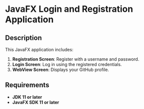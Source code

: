 # JavaFX Login and Registration Application

## Description

This JavaFX application includes:
1. **Registration Screen**: Register with a username and password.
2. **Login Screen**: Log in using the registered credentials.
3. **WebView Screen**: Displays your GitHub profile.

## Requirements

- **JDK 11 or later**
- **JavaFX SDK 11 or later**



